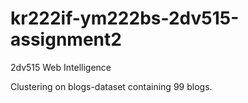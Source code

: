 # kr222if-ym222bs-2dv515-assignment2
2dv515 Web Intelligence

Clustering on blogs-dataset containing 99 blogs.
